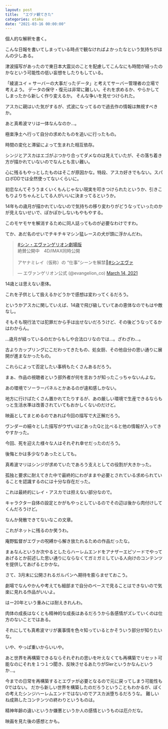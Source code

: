 ```yaml
---
layout: post
title:  "エヴァ観てきた"
categories: otaku
date: "2021-03-16 00:00:00"
---
```


個人的な解釈を書く。

こんな日報を書いてしまっている時点で観なければよかったなという気持ちがほんの少しある。

津波描写があったので東日本大震災のことを配慮してこんなにも時間が経ったのかなという可能性の低い妄想をしたりもしている。

「綾波ユイ = サーバーの大事だったデータ」と考えてサーバー管理者の立場で考えよう。
データの保守・復元は非常に難しい。それを求めるか、やらかしてしまったから新しく作り変えるか。
そんな争いを見せつけられた。

アスカに親はいた気がするが、式波になってるので過去作の情報は無視すべきか。

あと真希波マリは一体なんなのか...。

極楽浄土へ行って自分の求めたものを追いに行ったもの。

時間の変化と滞留によって生まれた相互依存。

シンジとアスカはエゴがぶつかり合ってダメなのは見えていたが、その落ち着き方が描かれていないのでなんとも言い難い。

心に残るもやっとしたものはそこが原因かな。特段、アスカ好きでもない。スパロボDDでは全然使ってないくらいに。

初恋なんてそううまくいくもんじゃない現実を叩きつけられたというか、引きこもりよりちゃんとしてる人がいいに決まってるというか。

14年もの歳月が描かれていないので気持ちの移り変わりがどうなっていったのかが見えないせいで、ぽかぽかしないもやもやする。

このモヤモヤを解消するために同人誌ってものが必要なわけですわ。

てか、あだ名のせいでチキチキマシン猛レースの犬が頭に浮かんだわ。

<blockquote class="twitter-tweet tw-align-center"><p lang="ja" dir="ltr"><a href="https://twitter.com/hashtag/%E3%82%B7%E3%83%B3%E3%83%BB%E3%82%A8%E3%83%B4%E3%82%A1%E3%83%B3%E3%82%B2%E3%83%AA%E3%82%AA%E3%83%B3%E5%8A%87%E5%A0%B4%E7%89%88?src=hash&amp;ref_src=twsrc%5Etfw">#シン・エヴァンゲリオン劇場版</a><br>絶賛公開中　4D/IMAX同時公開<br><br>アヤナミレイ（仮称）の “仕事”シーンを解禁🌾<a href="https://twitter.com/hashtag/%E3%82%B7%E3%83%B3%E3%82%A8%E3%83%B4%E3%82%A1?src=hash&amp;ref_src=twsrc%5Etfw">#シンエヴァ</a></p>&mdash; エヴァンゲリオン公式 (@evangelion_co) <a href="https://twitter.com/evangelion_co/status/1371234691504861186?ref_src=twsrc%5Etfw">March 14, 2021</a></blockquote> <script async src="https://platform.twitter.com/widgets.js" charset="utf-8"></script>

14歳とは思えない恵体。

これを子供として扱えるかどうかで感想は変わってくるだろう。

というかアスカに関していえば、14歳で飛び級していてあの恵体なのでもはや敵なし。

そもそも現行法では犯罪だから手は出せないだろうけど、その後どうなってるかはわからん。

...歳月が経っているのだからもしや合法ロリなのでは...。ざわざわ...。

古よりカップリングにこだわってきたもの、処女厨、その他自分の思い通りに展開が進まなかったもの。

これらによって否定したい事柄もたくさんあるだろう。

まぁ、作品の視聴者という部外者が何を言おうが知ったこっちゃないんよな。

あの環境でソーラーパネルとかあるのが違和感しかない。

地方に行けばたくさん置かれてたりするが、あの厳しい環境で生産できるならもっと生活水準は改善されていてもおかしくないのだけど。

映画としてまとめるのであれば今回の描写で大正解だろう。

ヴンダーの細々とした描写がウザいほどあったQと比べると他の情報が入ってきやすかった。

今回、死を迎えた様々な人はそれぞれ幸せだったのだろう。

後悔とかは多少なりあったとしても。

真希波マリはシンジが求めていたであろう支えとしての役割が大きかった。

孤独と要求に耐えてきた中で最終的にわがままや必要とされている求められていることを認識するのには十分な存在だった。

これは最終的にレイ・アスカでは担えない部分なので。

キャラクター自体の設定とかがもやっとしているのでその辺は後から肉付けしてくんだろうけど。

なんか発散できてないなこの文章。

これがネットに残るのか笑うわ。

庵野監督がエヴァの呪縛から解き放たれるための作品だったな。

まぁなんというか次やるとしたらハーレムエンドをアナザーエピソードでやってあげるとか前述した思い通りにならなくてガミガミしている人向けのコンテンツを提供してあげるとかかな。

さて、3月末に公開されるガルパンへ期待を膨らませておこう。

劇場でなんやかんや考えても細部まで自分のペースで見ることはできないので気楽に見れる作品がいいよ。

はー20年という重みには耐えきれんわ。

肉体の成長はなくとも精神的な成長はあるだろうから各感情がズレていくのは仕方のないことではある。

それにしても真希波マリが裏事情を色々知っているとかそういう部分が知りたいな。

いや、やっぱ重いからいいや。

あと世界を再構築できるならそれぞれの思いを叶えなくても再構築でリセット可能なのにそれを１つ１つ聞き、反映させるあたりがSIerというかなんというか...。

今までの日常を再構築するとエヴァが必要となるので元に戻ってしまう可能性も0ではない。
だから新しい世界を構築したのだろうということもわかるが、ぼくの考えたシンジハーレムエンドではないのでアスカ派堕ちるだろうな。
難しいね成熟したコンテンツの終わりというものは。

精神年齢の違いというか嫌悪というか人の感情というものは厄介だな。

映画を見た後の感想とかも。
